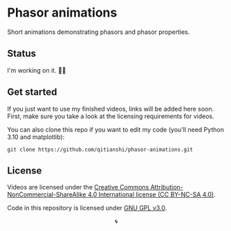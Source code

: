 # Phasor animations
Short animations demonstrating phasors and phasor properties.

## Status
I'm working on it. 😵‍💫

## Get started
If you just want to use my finished videos, links will be added here
soon. First, make sure you take a look at the licensing requirements for
videos.

You can also clone this repo if you want to edit my code (you'll need
Python 3.10 and matplotlib):

```
git clone https://github.com/qitianshi/phasor-animations.git
```

## License
Videos are licensed under the [Creative Commons
Attribution-NonCommercial-ShareAlike 4.0 International license
(CC BY-NC-SA 4.0)](https://creativecommons.org/licenses/by-nc-sa/4.0/).

Code in this repository is licensed under [GNU GPL v3.0](LICENSE).

<p align="center">🌀</p>
